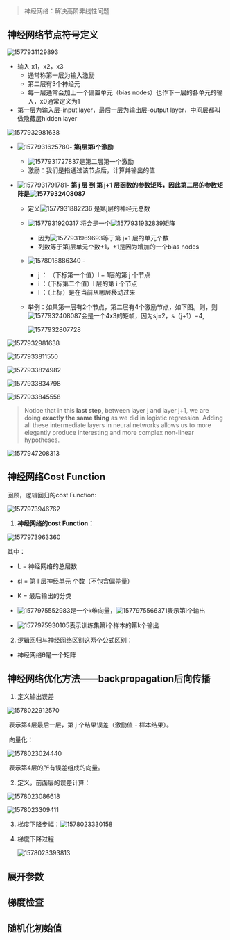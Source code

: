 > 神经网络：解决高阶非线性问题

## 神经网络节点符号定义

![1577931129893](../../img/1577931129893.png)





- 输入 x1，x2，x3
  - 通常称第一层为输入激励
  - 第二层有3个神经元
  - 每一层通常会加上一个偏置单元（bias nodes）也作下一层的各单元的输入，x0通常定义为1
- 第一层为输入层-input layer，最后一层为输出层-output layer，中间层都叫做隐藏层hidden layer

![1577932981638](../../img/1577932981638.png)

- ![1577931625780](../../img/1577931625780.png)**- 第j层第i个激励**

  - ![1577931727837](../../img/1577931727837.png)是第二层第一个激励
  - 激励：我们是指通过该节点后，计算并输出的值

- ![1577931791781](../../img/1577931791781.png)**- 第 j 层 到 第 j+1 层函数的参数矩阵，因此第二层的参数矩阵是![1577932408087](../../img/1577932408087.png)**

  - 定义![1577931882236](../../img/1577931882236.png) 是第j层的神经元总数

  - ![1577931920317](../../img/1577931920317.png) 将会是一个![1577931932839](../../img/1577931932839.png)矩阵

    - 因为![1577931969693](../../img/1577931969693.png)等于第 j+1 层的单元个数
    - 列数等于第j层单元个数+1，+1是因为增加的一个bias nodes

  - ![1578018886340](../../img/1578018886340.png) -

    - j ： （下标第一个值）l + 1层的第 j 个节点
    - i ：（下标第二个值）l 层的第 i 个节点
    - l ：（上标）是在当前从哪层移动过来
  
  - 举例：如果第一层有2个节点，第二层有4个激励节点，如下图。则，则![1577932408087](../../img/1577932408087-1579595084621.png)会是一个4x3的矩帧，因为sj=2，s（j+1）=4,
  
    ![1577932807728](../../img/1577932807728.png)





![1577932981638](../../img/1577932981638-1579595086324.png)

![1577933811550](../../img/1577933811550-1579595088462.png)

![1577933824982](../../img/1577933824982.png)

![1577933834798](../../img/1577933834798.png)

![1577933845558](../../img/1577933845558.png)

> Notice that in this **last step**, between layer j and layer j+1, we are doing **exactly the same thing** as we did in logistic regression. Adding all these intermediate layers in neural networks allows us to more elegantly produce interesting and more complex non-linear hypotheses.





![1577947208313](../../img/1577947208313.png)





## 神经网络Cost Function

回顾，逻辑回归的cost Function:

![1577973946762](../../img/1577973946762.png)



1. **神经网络的cost Function：**

![1577973963360](../../img/1577973963360.png)

其中：

- L = 神经网络的总层数

- sl = 第 l 层神经单元 个数（不包含偏差量）

- K = 最后输出的分类

- ![1577975552983](../../img/1577975552983.png)是一个k维向量，![1577975566371](../../img/1577975566371.png)表示第i个输出

- ![1577975930105](../../img/1577975930105.png)表示训练集第i个样本的第k个输出

  

2. 逻辑回归与神经网络区别这两个公式区别：

- 神经网络θ是一个矩阵





## 神经网络优化方法——backpropagation后向传播

1. 定义输出误差

![1578022912570](../../img/1578022912570.png)

​		表示第4层最后一层，第 j 个结果误差（激励值 - 样本结果）。

​		向量化：

![1578023024440](../../img/1578023024440.png)



​		表示第4层的所有误差组成的向量。

2. 定义，前面层的误差计算：

![1578023086618](../../img/1578023086618.png)

![1578023309411](../../img/1578023309411.png)



3. 梯度下降步幅：![1578023330158](../../img/1578023330158.png)

4. 梯度下降过程

   ![1578023393813](../../img/1578023393813.png)



## 展开参数

## 梯度检查

## 随机化初始值

